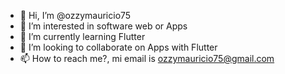 - 👋 Hi, I’m @ozzymauricio75
- 👀 I’m interested in software web or Apps
- 🌱 I’m currently learning  Flutter
- 💞️ I’m looking to collaborate on Apps with Flutter
- 📫 How to reach me?, mi email is ozzymauricio75@gmail.com

<!---
ozzymauricio75/ozzymauricio75 is a ✨ special ✨ repository because its `README.md` (this file) appears on your GitHub profile.
You can click the Preview link to take a look at your changes.
--->
